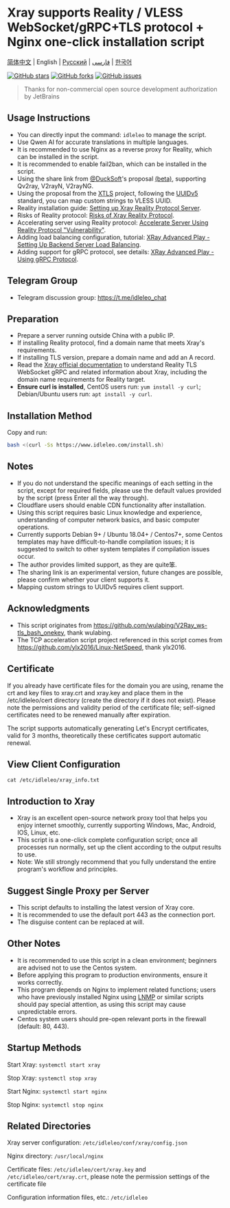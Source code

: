 # Xray supports Reality / VLESS WebSocket/gRPC+TLS protocol + Nginx one-click installation script

[简体中文](/README.md) | English | [Русский](/languages/ru/README.md) | [فارسی](/languages/fa/README.md) | [한국어](/languages/ko/README.md)

[![GitHub stars](https://img.shields.io/github/stars/hello-yunshu/Xray_bash_onekey?color=%230885ce)](https://github.com/hello-yunshu/Xray_bash_onekey/stargazers) [![GitHub forks](https://img.shields.io/github/forks/hello-yunshu/Xray_bash_onekey?color=%230885ce)](https://github.com/hello-yunshu/Xray_bash_onekey/network) [![GitHub issues](https://img.shields.io/github/issues/hello-yunshu/Xray_bash_onekey)](https://github.com/hello-yunshu/Xray_bash_onekey/issues)

> Thanks for non-commercial open source development authorization by JetBrains

## Usage Instructions

* You can directly input the command: `idleleo` to manage the script.
* Use Qwen AI for accurate translations in multiple languages.
* It is recommended to use Nginx as a reverse proxy for Reality, which can be installed in the script.
* It is recommended to enable fail2ban, which can be installed in the script.
* Using the share link from [@DuckSoft](https://github.com/DuckSoft)'s proposal [(beta)](https://github.com/XTLS/Xray-core/issues/91), supporting Qv2ray, V2rayN, V2rayNG.
* Using the proposal from the [XTLS](https://github.com/XTLS/Xray-core/issues/158) project, following the [UUIDv5](https://tools.ietf.org/html/rfc4122#section-4.3) standard, you can map custom strings to VLESS UUID.
* Reality installation guide: [Setting up Xray Reality Protocol Server](https://hey.run/archives/da-jian-xray-reality-xie-yi-fu-wu-qi).
* Risks of Reality protocol: [Risks of Xray Reality Protocol](https://hey.run/archives/reality-xie-yi-de-feng-xian).
* Accelerating server using Reality protocol: [Accelerate Server Using Reality Protocol "Vulnerability"](https://hey.run/archives/use-reality).
* Adding load balancing configuration, tutorial: [XRay Advanced Play - Setting Up Backend Server Load Balancing](https://hey.run/archives/xrayjin-jie-wan-fa---da-jian-hou-duan-fu-wu-qi-fu-zai-jun-heng).
* Adding support for gRPC protocol, see details: [XRay Advanced Play - Using gRPC Protocol](https://hey.run/archives/xrayjin-jie-wan-fa---shi-yong-grpcxie-yi).

## Telegram Group

* Telegram discussion group: <https://t.me/idleleo_chat>

## Preparation

* Prepare a server running outside China with a public IP.
* If installing Reality protocol, find a domain name that meets Xray's requirements.
* If installing TLS version, prepare a domain name and add an A record.
* Read the [Xray official documentation](https://xtls.github.io) to understand Reality TLS WebSocket gRPC and related information about Xray, including the domain name requirements for Reality target.
* **Ensure curl is installed**, CentOS users run: `yum install -y curl`; Debian/Ubuntu users run: `apt install -y curl`.

## Installation Method

Copy and run:

``` bash
bash <(curl -Ss https://www.idleleo.com/install.sh)
```

## Notes

* If you do not understand the specific meanings of each setting in the script, except for required fields, please use the default values provided by the script (press Enter all the way through).
* Cloudflare users should enable CDN functionality after installation.
* Using this script requires basic Linux knowledge and experience, understanding of computer network basics, and basic computer operations.
* Currently supports Debian 9+ / Ubuntu 18.04+ / Centos7+, some Centos templates may have difficult-to-handle compilation issues; it is suggested to switch to other system templates if compilation issues occur.
* The author provides limited support, as they are quite笨.
* The sharing link is an experimental version, future changes are possible, please confirm whether your client supports it.
* Mapping custom strings to UUIDv5 requires client support.

## Acknowledgments

* This script originates from <https://github.com/wulabing/V2Ray_ws-tls_bash_onekey>, thank wulabing.
* The TCP acceleration script project referenced in this script comes from <https://github.com/ylx2016/Linux-NetSpeed>, thank ylx2016.

## Certificate

If you already have certificate files for the domain you are using, rename the crt and key files to xray.crt and xray.key and place them in the /etc/idleleo/cert directory (create the directory if it does not exist). Please note the permissions and validity period of the certificate file; self-signed certificates need to be renewed manually after expiration.

The script supports automatically generating Let's Encrypt certificates, valid for 3 months, theoretically these certificates support automatic renewal.

## View Client Configuration

`cat /etc/idleleo/xray_info.txt`

## Introduction to Xray

* Xray is an excellent open-source network proxy tool that helps you enjoy internet smoothly, currently supporting Windows, Mac, Android, IOS, Linux, etc.
* This script is a one-click complete configuration script; once all processes run normally, set up the client according to the output results to use.
* Note: We still strongly recommend that you fully understand the entire program's workflow and principles.

## Suggest Single Proxy per Server

* This script defaults to installing the latest version of Xray core.
* It is recommended to use the default port 443 as the connection port.
* The disguise content can be replaced at will.

## Other Notes

* It is recommended to use this script in a clean environment; beginners are advised not to use the Centos system.
* Before applying this program to production environments, ensure it works correctly.
* This program depends on Nginx to implement related functions; users who have previously installed Nginx using [LNMP](https://lnmp.org) or similar scripts should pay special attention, as using this script may cause unpredictable errors.
* Centos system users should pre-open relevant ports in the firewall (default: 80, 443).

## Startup Methods

Start Xray: `systemctl start xray`

Stop Xray: `systemctl stop xray`

Start Nginx: `systemctl start nginx`

Stop Nginx: `systemctl stop nginx`

## Related Directories

Xray server configuration: `/etc/idleleo/conf/xray/config.json`

Nginx directory: `/usr/local/nginx`

Certificate files: `/etc/idleleo/cert/xray.key` and `/etc/idleleo/cert/xray.crt`, please note the permission settings of the certificate file

Configuration information files, etc.: `/etc/idleleo`
